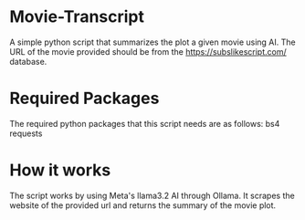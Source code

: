 # Movie-Transcript
A simple python script that summarizes the plot a given movie using AI. The URL of the movie provided should be from the https://subslikescript.com/ database.

# Required Packages
The required python packages that this script needs are as follows:
bs4
requests

# How it works
The script works by using Meta's llama3.2 AI through Ollama. It scrapes the website of the provided url and returns the summary of the movie plot.
